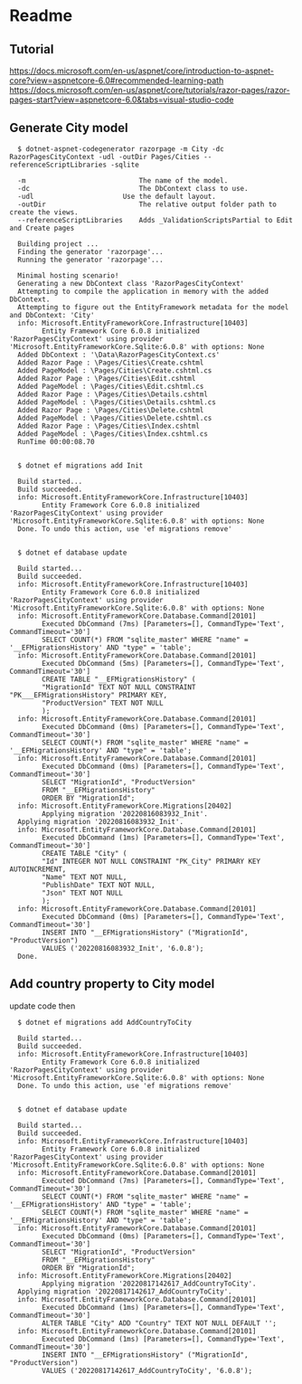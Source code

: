 # Readme 

## Tutorial

https://docs.microsoft.com/en-us/aspnet/core/introduction-to-aspnet-core?view=aspnetcore-6.0#recommended-learning-path
https://docs.microsoft.com/en-us/aspnet/core/tutorials/razor-pages/razor-pages-start?view=aspnetcore-6.0&tabs=visual-studio-code

## Generate City model

      $ dotnet-aspnet-codegenerator razorpage -m City -dc RazorPagesCityContext -udl -outDir Pages/Cities --referenceScriptLibraries -sqlite

      -m	                        The name of the model.
      -dc	                        The DbContext class to use.
      -udl	                    Use the default layout.
      -outDir	                    The relative output folder path to create the views.
      --referenceScriptLibraries	Adds _ValidationScriptsPartial to Edit and Create pages

      Building project ...
      Finding the generator 'razorpage'...
      Running the generator 'razorpage'...

      Minimal hosting scenario!
      Generating a new DbContext class 'RazorPagesCityContext'
      Attempting to compile the application in memory with the added DbContext.
      Attempting to figure out the EntityFramework metadata for the model and DbContext: 'City'
      info: Microsoft.EntityFrameworkCore.Infrastructure[10403]
            Entity Framework Core 6.0.8 initialized 'RazorPagesCityContext' using provider 'Microsoft.EntityFrameworkCore.Sqlite:6.0.8' with options: None
      Added DbContext : '\Data\RazorPagesCityContext.cs'
      Added Razor Page : \Pages/Cities\Create.cshtml
      Added PageModel : \Pages/Cities\Create.cshtml.cs
      Added Razor Page : \Pages/Cities\Edit.cshtml
      Added PageModel : \Pages/Cities\Edit.cshtml.cs
      Added Razor Page : \Pages/Cities\Details.cshtml
      Added PageModel : \Pages/Cities\Details.cshtml.cs
      Added Razor Page : \Pages/Cities\Delete.cshtml
      Added PageModel : \Pages/Cities\Delete.cshtml.cs
      Added Razor Page : \Pages/Cities\Index.cshtml
      Added PageModel : \Pages/Cities\Index.cshtml.cs
      RunTime 00:00:08.70

      
      $ dotnet ef migrations add Init

      Build started...
      Build succeeded.
      info: Microsoft.EntityFrameworkCore.Infrastructure[10403]
            Entity Framework Core 6.0.8 initialized 'RazorPagesCityContext' using provider 'Microsoft.EntityFrameworkCore.Sqlite:6.0.8' with options: None
      Done. To undo this action, use 'ef migrations remove'

      
      $ dotnet ef database update

      Build started...
      Build succeeded.
      info: Microsoft.EntityFrameworkCore.Infrastructure[10403]
            Entity Framework Core 6.0.8 initialized 'RazorPagesCityContext' using provider 'Microsoft.EntityFrameworkCore.Sqlite:6.0.8' with options: None
      info: Microsoft.EntityFrameworkCore.Database.Command[20101]
            Executed DbCommand (7ms) [Parameters=[], CommandType='Text', CommandTimeout='30']
            SELECT COUNT(*) FROM "sqlite_master" WHERE "name" = '__EFMigrationsHistory' AND "type" = 'table';
      info: Microsoft.EntityFrameworkCore.Database.Command[20101]
            Executed DbCommand (5ms) [Parameters=[], CommandType='Text', CommandTimeout='30']
            CREATE TABLE "__EFMigrationsHistory" (
            "MigrationId" TEXT NOT NULL CONSTRAINT "PK___EFMigrationsHistory" PRIMARY KEY,
            "ProductVersion" TEXT NOT NULL
            );
      info: Microsoft.EntityFrameworkCore.Database.Command[20101]
            Executed DbCommand (0ms) [Parameters=[], CommandType='Text', CommandTimeout='30']
            SELECT COUNT(*) FROM "sqlite_master" WHERE "name" = '__EFMigrationsHistory' AND "type" = 'table';
      info: Microsoft.EntityFrameworkCore.Database.Command[20101]
            Executed DbCommand (0ms) [Parameters=[], CommandType='Text', CommandTimeout='30']
            SELECT "MigrationId", "ProductVersion"
            FROM "__EFMigrationsHistory"
            ORDER BY "MigrationId";
      info: Microsoft.EntityFrameworkCore.Migrations[20402]
            Applying migration '20220816083932_Init'.
      Applying migration '20220816083932_Init'.
      info: Microsoft.EntityFrameworkCore.Database.Command[20101]
            Executed DbCommand (1ms) [Parameters=[], CommandType='Text', CommandTimeout='30']
            CREATE TABLE "City" (
            "Id" INTEGER NOT NULL CONSTRAINT "PK_City" PRIMARY KEY AUTOINCREMENT,
            "Name" TEXT NOT NULL,
            "PublishDate" TEXT NOT NULL,
            "Json" TEXT NOT NULL
            );
      info: Microsoft.EntityFrameworkCore.Database.Command[20101]
            Executed DbCommand (0ms) [Parameters=[], CommandType='Text', CommandTimeout='30']
            INSERT INTO "__EFMigrationsHistory" ("MigrationId", "ProductVersion")
            VALUES ('20220816083932_Init', '6.0.8');
      Done.

## Add country property to City model

update code then

      $ dotnet ef migrations add AddCountryToCity

      Build started...
      Build succeeded.
      info: Microsoft.EntityFrameworkCore.Infrastructure[10403]
            Entity Framework Core 6.0.8 initialized 'RazorPagesCityContext' using provider 'Microsoft.EntityFrameworkCore.Sqlite:6.0.8' with options: None
      Done. To undo this action, use 'ef migrations remove'


      $ dotnet ef database update

      Build started...
      Build succeeded.
      info: Microsoft.EntityFrameworkCore.Infrastructure[10403]
            Entity Framework Core 6.0.8 initialized 'RazorPagesCityContext' using provider 'Microsoft.EntityFrameworkCore.Sqlite:6.0.8' with options: None
      info: Microsoft.EntityFrameworkCore.Database.Command[20101]
            Executed DbCommand (7ms) [Parameters=[], CommandType='Text', CommandTimeout='30']
            SELECT COUNT(*) FROM "sqlite_master" WHERE "name" = '__EFMigrationsHistory' AND "type" = 'table';
            SELECT COUNT(*) FROM "sqlite_master" WHERE "name" = '__EFMigrationsHistory' AND "type" = 'table';
      info: Microsoft.EntityFrameworkCore.Database.Command[20101]
            Executed DbCommand (0ms) [Parameters=[], CommandType='Text', CommandTimeout='30']
            SELECT "MigrationId", "ProductVersion"
            FROM "__EFMigrationsHistory"
            ORDER BY "MigrationId";
      info: Microsoft.EntityFrameworkCore.Migrations[20402]
            Applying migration '20220817142617_AddCountryToCity'.
      Applying migration '20220817142617_AddCountryToCity'.
      info: Microsoft.EntityFrameworkCore.Database.Command[20101]
            Executed DbCommand (1ms) [Parameters=[], CommandType='Text', CommandTimeout='30']
            ALTER TABLE "City" ADD "Country" TEXT NOT NULL DEFAULT '';
      info: Microsoft.EntityFrameworkCore.Database.Command[20101]
            Executed DbCommand (1ms) [Parameters=[], CommandType='Text', CommandTimeout='30']
            INSERT INTO "__EFMigrationsHistory" ("MigrationId", "ProductVersion")
            VALUES ('20220817142617_AddCountryToCity', '6.0.8');

